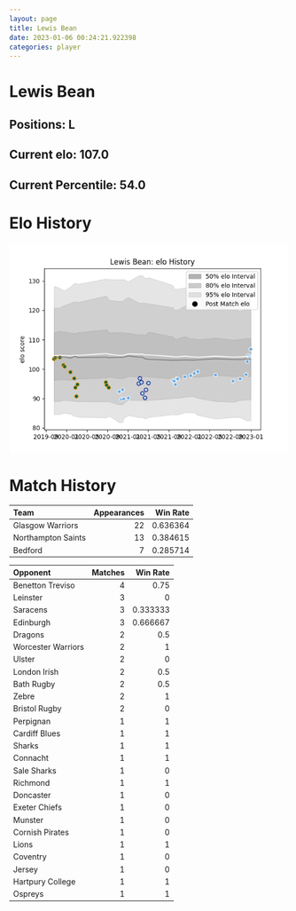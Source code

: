 ```yaml
---  
layout: page  
title: Lewis Bean  
date: 2023-01-06 00:24:21.922398  
categories: player  
---
```

# Lewis Bean

## Positions: L

## Current elo: 107.0

## Current Percentile: 54.0

# Elo History


![elo history](history_LewisBean.png)
# Match History


| Team               |   Appearances |   Win Rate |
|:-------------------|--------------:|-----------:|
| Glasgow Warriors   |            22 |   0.636364 |
| Northampton Saints |            13 |   0.384615 |
| Bedford            |             7 |   0.285714 |

| Opponent           |   Matches |   Win Rate |
|:-------------------|----------:|-----------:|
| Benetton Treviso   |         4 |   0.75     |
| Leinster           |         3 |   0        |
| Saracens           |         3 |   0.333333 |
| Edinburgh          |         3 |   0.666667 |
| Dragons            |         2 |   0.5      |
| Worcester Warriors |         2 |   1        |
| Ulster             |         2 |   0        |
| London Irish       |         2 |   0.5      |
| Bath Rugby         |         2 |   0.5      |
| Zebre              |         2 |   1        |
| Bristol Rugby      |         2 |   0        |
| Perpignan          |         1 |   1        |
| Cardiff Blues      |         1 |   1        |
| Sharks             |         1 |   1        |
| Connacht           |         1 |   1        |
| Sale Sharks        |         1 |   0        |
| Richmond           |         1 |   1        |
| Doncaster          |         1 |   0        |
| Exeter Chiefs      |         1 |   0        |
| Munster            |         1 |   0        |
| Cornish Pirates    |         1 |   0        |
| Lions              |         1 |   1        |
| Coventry           |         1 |   0        |
| Jersey             |         1 |   0        |
| Hartpury College   |         1 |   1        |
| Ospreys            |         1 |   1        |